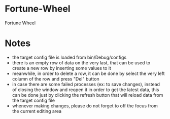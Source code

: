 # Fortune-Wheel

Fortune Wheel

# Notes

-   the target config file is loaded from bin/Debug/configs
-   there is an empty row of data on the very last, that can be used to create a new row by inserting some values to it
-   meanwhile, in order to delete a row, it can be done by select the very left column of the row and press "Del" button
-   in case there are some failed processes (ex: to save changes), instead of closing the window and reopen it in order to get the latest data, this can be done just by clicking the refresh button that will reload data from the target config file
-   whenever making changes, please do not forget to off the focus from the current editing area

